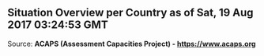 ## Situation Overview per Country as of Sat, 19 Aug 2017 03:24:53 GMT

Source: **ACAPS (Assessment Capacities Project) - https://www.acaps.org**